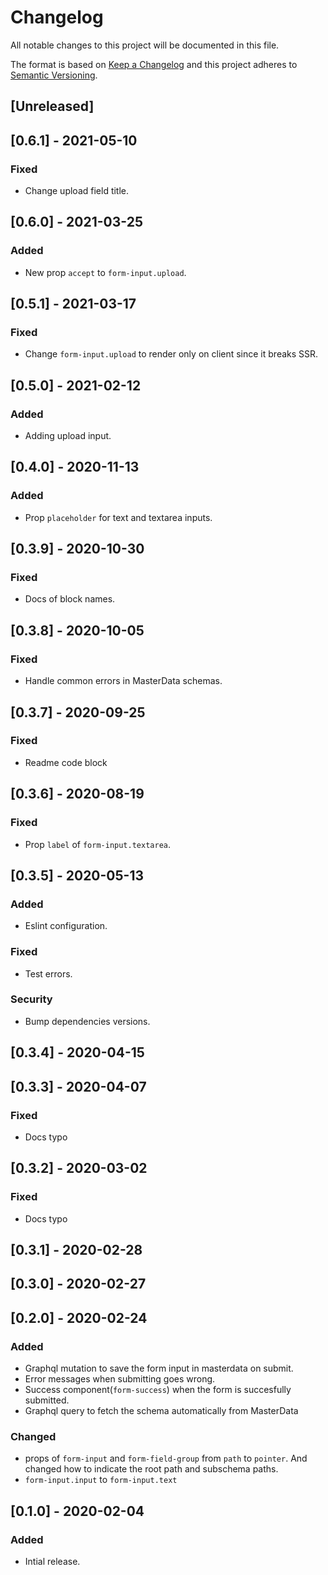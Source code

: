 # Changelog

All notable changes to this project will be documented in this file.

The format is based on [Keep a Changelog](http://keepachangelog.com/en/1.0.0/)
and this project adheres to [Semantic Versioning](http://semver.org/spec/v2.0.0.html).

## [Unreleased]

## [0.6.1] - 2021-05-10
### Fixed
- Change upload field title.
## [0.6.0] - 2021-03-25

### Added
- New prop `accept` to `form-input.upload`.

## [0.5.1] - 2021-03-17
### Fixed
- Change `form-input.upload` to render only on client since it breaks SSR.

## [0.5.0] - 2021-02-12

### Added
- Adding upload input.

## [0.4.0] - 2020-11-13
### Added
- Prop `placeholder` for text and textarea inputs.

## [0.3.9] - 2020-10-30
### Fixed
- Docs of block names.

## [0.3.8] - 2020-10-05
### Fixed
- Handle common errors in MasterData schemas.

## [0.3.7] - 2020-09-25
### Fixed
- Readme code block

## [0.3.6] - 2020-08-19
### Fixed
- Prop `label` of `form-input.textarea`.

## [0.3.5] - 2020-05-13
### Added
- Eslint configuration.

### Fixed
- Test errors.

### Security
- Bump dependencies versions.

## [0.3.4] - 2020-04-15

## [0.3.3] - 2020-04-07
### Fixed
- Docs typo

## [0.3.2] - 2020-03-02

### Fixed
- Docs typo

## [0.3.1] - 2020-02-28

## [0.3.0] - 2020-02-27

## [0.2.0] - 2020-02-24

### Added

- Graphql mutation to save the form input in masterdata on submit.
- Error messages when submitting goes wrong.
- Success component(`form-success`) when the form is succesfully submitted.
- Graphql query to fetch the schema automatically from MasterData

### Changed

- props of `form-input` and `form-field-group` from `path` to `pointer`. And changed how to indicate the root path and subschema paths.
- `form-input.input` to `form-input.text`

## [0.1.0] - 2020-02-04

### Added

- Intial release.

